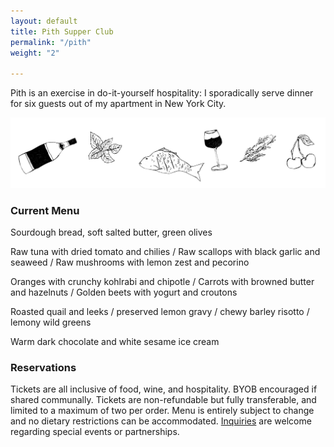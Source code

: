 ```yaml
---
layout: default
title: Pith Supper Club
permalink: "/pith"
weight: "2"

---
```

Pith is an exercise in do-it-yourself hospitality: I sporadically serve dinner for six guests out of my apartment in New York City.

![](/images/pith-illustrations.png)

### Current Menu

Sourdough bread, soft salted butter, green olives

Raw tuna with dried tomato and chilies <span class="menu-delim"> /</span> Raw scallops with black garlic and seaweed <span class="menu-delim"> /</span> Raw mushrooms with lemon zest and pecorino

Oranges with crunchy kohlrabi and chipotle <span class="menu-delim"> /</span> Carrots with browned butter and hazelnuts <span class="menu-delim"> /</span> Golden beets with yogurt and croutons

Roasted quail and leeks <span class="menu-delim"> /</span>  preserved lemon gravy <span class="menu-delim"> /</span> chewy barley risotto <span class="menu-delim"> /</span> lemony wild greens

Warm dark chocolate and white sesame ice cream

### Reservations

Tickets are all inclusive of food, wine, and hospitality. BYOB encouraged if shared communally. Tickets are non-refundable but fully transferable, and limited to a maximum of two per order. Menu is entirely subject to change and no dietary restrictions can be accommodated. [Inquiries](mailto:inquiries@pith.space) are welcome regarding special events or partnerships.

<tito-widget event="pith/supper-club"></tito-widget>
